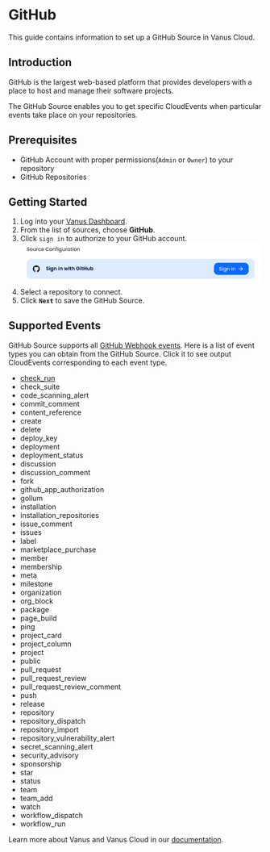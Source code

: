 # GitHub

This guide contains information to set up a GitHub Source in Vanus Cloud.

## Introduction

GitHub is the largest web-based platform that provides developers with a place to host and manage their software projects.

The GitHub Source enables you to get specific CloudEvents when particular events take place on your repositories.

## Prerequisites

- GitHub Account with proper permissions(`Admin` or `Owner`) to your repository
- GitHub Repositories

## Getting Started

1. Log into your [Vanus Dashboard](https://cloud.vanus.ai/dashboard).
2. From the list of sources, choose **GitHub**.
3. Click `sign in` to authorize to your GitHub account.
   ![img.png](images/github-setup-1.png)
4. Select a repository to connect.
5. Click **`Next`** to save the GitHub Source. 

## Supported Events

GitHub Source supports all [GitHub Webhook events](https://docs.github.com/webhooks-and-events/webhooks/webhook-events-and-payloads).
Here is a list of event types you can obtain from the GitHub Source.
Click it to see output CloudEvents corresponding to each event type.

- [check_run](events.md#sample-event-of-check_run)
- check_suite
- code_scanning_alert
- commit_comment
- content_reference
- create
- delete
- deploy_key
- deployment
- deployment_status
- discussion
- discussion_comment
- fork
- github_app_authorization
- gollum
- installation
- installation_repositories
- issue_comment
- issues
- label
- marketplace_purchase
- member
- membership
- meta
- milestone
- organization
- org_block
- package
- page_build
- ping
- project_card
- project_column
- project
- public
- pull_request
- pull_request_review
- pull_request_review_comment
- push
- release
- repository
- repository_dispatch
- repository_import
- repository_vulnerability_alert
- secret_scanning_alert
- security_advisory
- sponsorship
- star
- status
- team
- team_add
- watch
- workflow_dispatch
- workflow_run

Learn more about Vanus and Vanus Cloud in our [documentation](https://docs.vanus.ai).